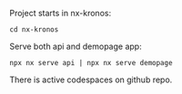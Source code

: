 Project starts in nx-kronos:
```console
cd nx-kronos
```

Serve both api and demopage app:
```console
npx nx serve api | npx nx serve demopage
```

There is active codespaces on github repo.